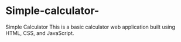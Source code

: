 # Simple-calculator-
Simple Calculator This is a basic calculator web application built using HTML, CSS, and JavaScript.
